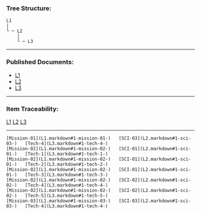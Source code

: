 ### Tree Structure:

    L1
    │   
    └ ─ L2
        │   
        └ ─ L3

------------------------------------------------------------------------

### Published Documents:

-   [L1](L1.markdown)
-   [L2](L2.markdown)
-   [L3](L3.markdown)

------------------------------------------------------------------------

### Item Traceability:

  [L1](L1.markdown)                      [L2](L2.markdown)              [L3](L3.markdown)
  ---------------------------------- -------------------------- --------------------------
    [Mission-01](L1.markdown#1-mission-01-)   [SCI-03](L2.markdown#1-sci-03-)   [Tech-4](L3.markdown#1-tech-4-) 
    [Mission-02](L1.markdown#1-mission-02-)   [SCI-01](L2.markdown#1-sci-01-)   [Tech-1](L3.markdown#1-tech-1-) 
    [Mission-02](L1.markdown#1-mission-02-)   [SCI-01](L2.markdown#1-sci-01-)   [Tech-2](L3.markdown#1-tech-2-) 
    [Mission-02](L1.markdown#1-mission-02-)   [SCI-01](L2.markdown#1-sci-01-)   [Tech-3](L3.markdown#1-tech-3-) 
    [Mission-02](L1.markdown#1-mission-02-)   [SCI-02](L2.markdown#1-sci-02-)   [Tech-4](L3.markdown#1-tech-4-) 
    [Mission-02](L1.markdown#1-mission-02-)   [SCI-02](L2.markdown#1-sci-02-)   [Tech-5](L3.markdown#1-tech-5-) 
    [Mission-03](L1.markdown#1-mission-03-)   [SCI-03](L2.markdown#1-sci-03-)   [Tech-4](L3.markdown#1-tech-4-) 
